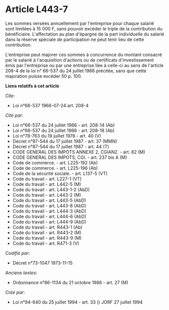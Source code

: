 # Article L443-7

Les sommes versées annuellement par l'entreprise pour chaque salarié sont limitées à 15 000 F, sans pouvoir excéder le triple
de la contribution du bénéficiaire. L'affectation au plan d'épargne de la part individuelle du salarié dans la réserve
spéciale de participation ne peut tenir lieu de cette contribution.

L'entreprise peut majorer ces sommes à concurrence du montant consacré par le salarié à l'acquisition d'actions ou de
certificats d'investissement émis par l'entreprise ou par une entreprise liée à celle-ci au sens de l'article 208-4 de la loi
n° 66-537 du 24 juillet 1966 précitée, sans que cette majoration puisse excéder 50 p. 100.

**Liens relatifs à cet article**

_Cite_:

  - Loi n°66-537 1966-07-24 art. 208-4

_Cité par_:

  - Loi n°66-537 du 24 juillet 1966 - art. 208-14 (Ab)
  - Loi n°66-537 du 24 juillet 1966 - art. 208-18 (Ab)
  - Loi n°78-763 du 19 juillet 1978 - art. 40 (V)
  - Décret n°87-544 du 17 juillet 1987 - art. 37 (MMN)
  - Décret n°87-544 du 17 juillet 1987 - art. 44 (T)
  - CODE GENERAL DES IMPOTS ANNEXE 2, CGIAN2. - art. 82 (M)
  - CODE GENERAL DES IMPOTS, CGI. - art. 237 bis A (M)
  - Code de commerce. - art. L225-192 (Ab)
  - Code de commerce. - art. L225-196 (Ab)
  - Code de la sécurité sociale. - art. L137-5 (VT)
  - Code du travail - art. L227-1 (VT)
  - Code du travail - art. L442-5 (M)
  - Code du travail - art. L443-1-2 (AbD)
  - Code du travail - art. L443-2 (M)
  - Code du travail - art. L443-5 (AbD)
  - Code du travail - art. L443-8 (AbD)
  - Code du travail - art. L444-3 (AbD)
  - Code du travail - art. L444-6 (AbD)
  - Code du travail - art. L444-9 (AbD)
  - Code du travail - art. R443-1 (Ab)
  - Code du travail - art. R443-2 (M)
  - Code du travail - art. R443-9 (M)
  - Code du travail - art. R471-3 (V)

_Codifié par_:

  - Décret n°73-1047 1973-11-15

_Anciens textes_:

  - Ordonnance n°86-1134 du 21 octobre 1986 - art. 27 (M)

_Créé par_:

  - Loi n°94-640 du 25 juillet 1994 - art. 33 () JORF 27 juillet 1994
